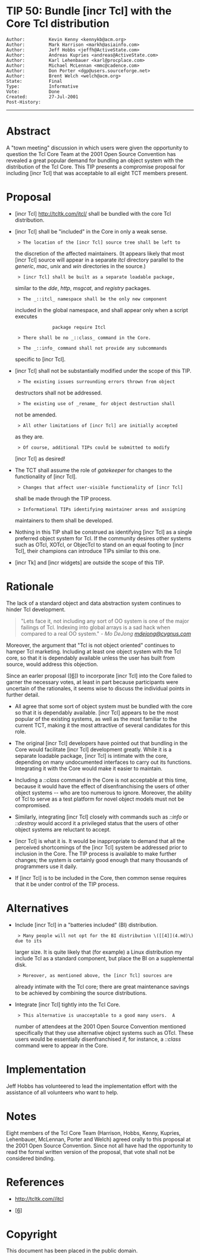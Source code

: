 # TIP 50: Bundle [incr Tcl] with the Core Tcl distribution
	Author:         Kevin Kenny <kennykb@acm.org>
	Author:         Mark Harrison <markh@asiainfo.com>
	Author:         Jeff Hobbs <jeffh@ActiveState.com>
	Author:         Andreas Kupries <andreas@ActiveState.com>
	Author:         Karl Lehenbauer <karl@procplace.com>
	Author:         Michael McLennan <mmc@cadence.com>
	Author:         Don Porter <dgp@users.sourceforge.net>
	Author:         Brent Welch <welch@acm.org>
	State:          Final
	Type:           Informative
	Vote:           Done
	Created:        27-Jul-2001
	Post-History:   
-----

# Abstract

A "town meeting" discussion in which users were given the opportunity
to question the Tcl Core Team at the 2001 Open Source Convention has
revealed a great popular demand for bundling an object system with the
distribution of the Tcl Core.  This TIP presents a compromise proposal
for including [incr Tcl] that was acceptable to all eight TCT members
present.

# Proposal

   * [incr Tcl] <http://tcltk.com/itcl/>  shall be bundled with the core
     Tcl distribution.

   * [incr Tcl] shall be "included" in the Core in only a weak
     sense.

	      > The location of the [incr Tcl] source tree shall be left to
        the discretion of the affected maintainers.  \(It appears likely
        that most [incr Tcl] source will appear in a separate
        _itcl_ directory parallel to the _generic_, _mac_,
        _unix_ and _win_ directories in the source.\)

	      > [incr Tcl] shall be built as a separate loadable package, 
        similar to the _dde_, _http_, _msgcat_, and _registry_ 
        packages.  

	      > The _::itcl_ namespace shall be the only new component 
        included in the global namespace, and shall appear only when 
        a script executes

		               package require Itcl

	      > There shall be no _::class_ command in the Core.

	      > The _::info_ command shall not provide any subcommands
        specific to [incr Tcl].

   * [incr Tcl] shall not be substantially modified under the scope
     of this TIP.

	      > The existing issues surrounding errors thrown from object
        destructors shall not be addressed.

	      > The existing use of _rename_ for object destruction shall
        not be amended.

	      > All other limitations of [incr Tcl] are initially accepted
        as they are.

	      > Of course, additional TIPs could be submitted to modify
        [incr Tcl] as desired!

   * The TCT shall assume the role of _gatekeeper_ for changes to
     the functionality of [incr Tcl].

	      > Changes that affect user-visible functionality of [incr Tcl]
        shall be made through the TIP process.

	      > Informational TIPs identifying maintainer areas and assigning
        maintainers to them shall be developed.

   * Nothing in this TIP shall be construed as identifying [incr
     Tcl] as a single preferred object system for Tcl.  If the
     community desires other systems such as OTcl, XOTcl, or ObjecTcl
     to stand on an equal footing to [incr Tcl], their champions
     can introduce TIPs similar to this one.

   * [incr Tk] and [incr widgets] are outside the scope of this TIP.

# Rationale

The lack of a standard object and data abstraction system continues to
hinder Tcl development.

  > "Lets face it, not including any sort of OO system is one of
    the major failings of Tcl. Indexing into global arrays is
    a sad hack when compared to a real OO system."
           _- Mo DeJong <mdejong@cygnus.com>_

Moreover, the argument that "Tcl is not object oriented" continues to
hamper Tcl marketing.  Including at least one object system with the
Tcl core, so that it is dependably available unless the user has built
from source, would address this objection.

Since an earler proposal \([[6]](6.md)\) to incorporate [incr Tcl] into the
Core failed to garner the necessary votes, at least in part because
participants were uncertain of the rationales, it seems wise to
discuss the individual points in further detail.

   * All agree that some sort of object system must be bundled with
     the core so that it is dependably available.  [incr Tcl]
     appears to be the most popular of the existing systems, as well
     as the most familiar to the current TCT, making it the most
     attractive of several candidates for this role.

   * The original [incr Tcl] developers have pointed out that
     bundling in the Core would facilitate [incr Tcl] development
     greatly.  While it is a separate loadable package, [incr Tcl]
     is intimate with the core, depending on many undocumented
     interfaces to carry out its functions.  Integrating it with the
     Core would make it easier to maintain.

   * Including a _::class_ command in the Core is not acceptable at
     this time, because it would have the effect of disenfranchising
     the users of other object systems -- who are too numerous to
     ignore.  Moreover, the ability of Tcl to serve as a test platform
     for novel object models must not be compromised.

   * Similarly, integrating [incr Tcl] closely with commands such as
     _::info_ or _::destroy_ would accord it a privileged status
     that the users of other object systems are reluctant to accept.

   * [incr Tcl] is what it is.  It would be inappropriate to demand
     that all the perceived shortcomings of the [incr Tcl] system be
     addressed prior to inclusion in the Core.  The TIP process is
     available to make further changes; the system is certainly good
     enough that many thousands of programmers use it daily.

   * If [incr Tcl] is to be included in the Core, then common sense
     requires that it be under control of the TIP process.

# Alternatives

   * Include [incr Tcl] in a "batteries included" \(BI\) distribution.

	      > Many people will not opt for the BI distribution \([[4]](4.md)\) due to its
        larger size.  It is quite likely that \(for example\) a Linux
        distribution my include Tcl as a standard component, but place the BI
        on a supplemental disk.

	      > Moreover, as mentioned above, the [incr Tcl] sources are
        already intimate with the Tcl core; there are great
        maintenance savings to be achieved by combining the source
        distributions. 

   * Integrate [incr Tcl] tightly into the Tcl Core.

	      > This alternative is unacceptable to a good many users.  A
        number of attendees at the 2001 Open Source Convention
        mentioned specifically that they use alternative object
        systems such as OTcl.  These users would be essentially
        disenfranchised if, for instance, a _::class_ command were to
        appear in the Core.

# Implementation

Jeff Hobbs has volunteered to lead the implementation effort with
the assistance of all volunteers who want to help.

# Notes

Eight members of the Tcl Core Team \(Harrison, Hobbs, Kenny, Kupries,
Lehenbauer, McLennan, Porter and Welch\) agreed orally to this proposal
at the 2001 Open Source Convention.  Since not all have had the
opportunity to read the formal written version of the proposal, that
vote shall not be considered binding.

# References

   * <http://tcltk.com//itcl>

   * [[6]](6.md)

# Copyright

This document has been placed in the public domain.


